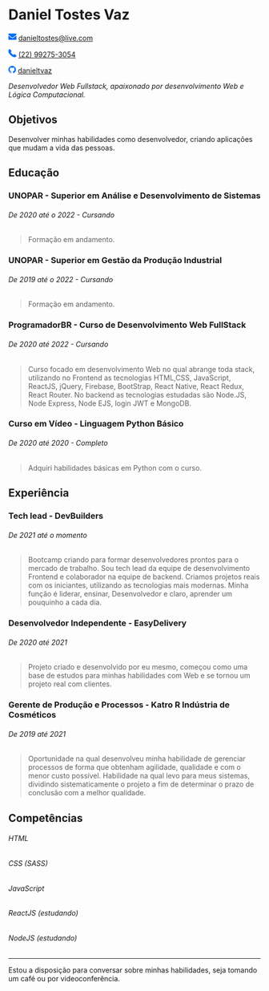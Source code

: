 # Daniel Tostes Vaz

![mail](./img/mail.png) [danieltostes@live.com ]()

![phone](./img/phone.png) [(22) 99275-3054](https://www.linkedin.com/in/danieltvaz/)

![github](./img/github.png) [danieltvaz](https://github.com/danieltvaz)

_Desenvolvedor Web Fullstack, apaixonado por desenvolvimento Web e Lógica Computacional._

## Objetivos

 Desenvolver minhas habilidades como desenvolvedor, criando aplicações que mudam a vida das pessoas. 

## Educação

### UNOPAR - Superior em Análise e Desenvolvimento de Sistemas

###### _De 2020 até o 2022 - Cursando_

> Formação em andamento.

### UNOPAR - Superior em Gestão da Produção Industrial

###### _De 2019 até o 2022 - Cursando_

> Formação em andamento.

### ProgramadorBR - Curso de Desenvolvimento Web FullStack

###### _De 2020 até 2022 - Cursando_

> Curso focado em desenvolvimento Web no qual abrange toda stack, utilizando no Frontend as tecnologias HTML,CSS, JavaScript, ReactJS, jQuery, Firebase, BootStrap, React Native, React Redux, React Router. No backend as tecnologias estudadas são Node.JS, Node Express, Node EJS, login JWT e MongoDB.

### Curso em Vídeo - Linguagem Python Básico

###### _De 2020 até 2020 - Completo_

> Adquiri habilidades básicas em Python com o curso.

## Experiência

### Tech lead - DevBuilders

###### _De 2021 até o momento_

> Bootcamp criando para formar desenvolvedores prontos para o mercado de trabalho. Sou tech lead da equipe de desenvolvimento Frontend e colaborador na equipe de backend. Criamos projetos reais com os iniciantes, utilizando as tecnologias mais modernas. Minha função é liderar, ensinar, Desenvolvedor e claro, aprender um pouquinho a cada dia. 

### Desenvolvedor Independente - EasyDelivery

###### _De 2020 até 2021_

> Projeto criado e desenvolvido por eu mesmo, começou como uma base de estudos para minhas habilidades com Web e se tornou um projeto real com clientes. 

### Gerente de Produção e Processos - Katro R Indústria de Cosméticos

###### _De 2019 até 2021_

> Oportunidade na qual desenvolveu minha habilidade de gerenciar processos de forma que obtenham agilidade, qualidade e com o menor custo possível. Habilidade na qual levo para meus sistemas, dividindo sistematicamente o projeto a fim de determinar o prazo de conclusão com a melhor qualidade.

## Competências

###### HTML
###### CSS (SASS)
###### JavaScript
###### ReactJS (estudando)
###### NodeJS (estudando)

---

Estou a disposição para conversar sobre minhas habilidades, seja tomando um café ou por videoconferência.
